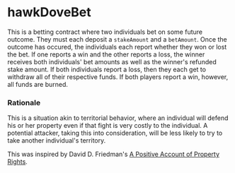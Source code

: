 # hawkDoveBet

This is a betting contract where two individuals bet on some future outcome. They must each deposit a `stakeAmount` and a `betAmount`. Once the outcome has occured, the individuals each report whether they won or lost the bet. If one reports a win and the other reports a loss, the winner receives both individuals' bet amounts as well as the winner's refunded stake amount. If both individuals report a loss, then they each get to withdraw all of their respective funds. If both players report a win, however, all funds are burned. 

### Rationale

This is a situation akin to territorial behavior, where an individual will defend his or her property even if that fight is very costly to the individual. A potential attacker, taking this into consideration, will be less likely to try to take another individual's territory.


This was inspired by David D. Friedman's [A Positive Account of Property Rights](http://www.daviddfriedman.com/Academic/Property/Property.html). 
